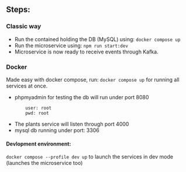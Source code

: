 ## Steps:

### Classic way
 - Run the contained holding the DB (MySQL) using: `docker compose up`
 - Run the microservice using: `npm run start:dev`
 - Microservice is now ready to receive events through Kafka.

### Docker
Made easy with docker compose, run: `docker compose up` for running all services at once.
- phpmyadmin for testing the db will run under port 8080
    ```
        user: root
        pwd: root
    ```
- The plants service will listen through port 4000
- mysql db running under port: 3306

#### Devlopment environment:
`docker compose --profile dev up` to launch the services in dev mode (launches the microservice too)
